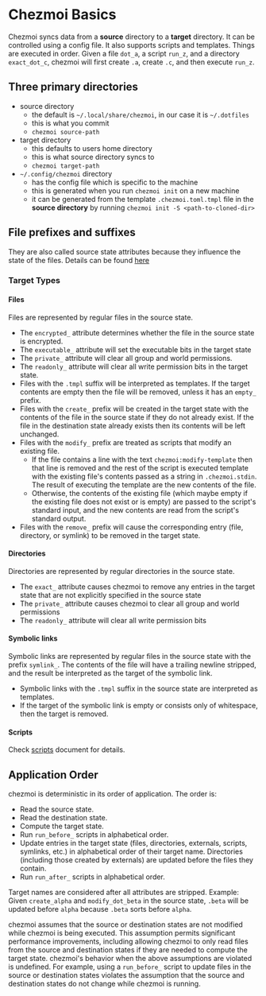 # Chezmoi Basics

Chezmoi syncs data from a **source** directory to a **target** directory. It can be controlled using a config file. It also supports scripts and templates.
Things are executed in order. Given a file `dot_a`, a script `run_z`, and a directory `exact_dot_c`, chezmoi will first create `.a`, create `.c`, and then execute `run_z`.

## Three primary directories

- source directory
  - the default is `~/.local/share/chezmoi`, in our case it is `~/.dotfiles`
  - this is what you commit
  - `chezmoi source-path`
- target directory
  - this defaults to users home directory
  - this is what source directory syncs to
  - `chezmoi target-path`
- `~/.config/chezmoi` directory
  - has the config file which is specific to the machine
  - this is generated when you run `chezmoi init` on a new machine
  - it can be generated from the template `.chezmoi.toml.tmpl` file in the **source directory** by running `chezmoi init -S <path-to-cloned-dir>`

## File prefixes and suffixes

They are also called source state attributes because they influence the state of the files. Details can be found [here](https://www.chezmoi.io/reference/source-state-attributes/)

### Target Types

#### Files

Files are represented by regular files in the source state.

- The `encrypted_` attribute determines whether the file in the source state is encrypted.
- The `executable_` attribute will set the executable bits in the target state
- The `private_` attribute will clear all group and world permissions.
- The `readonly_` attribute will clear all write permission bits in the target state.
- Files with the `.tmpl` suffix will be interpreted as templates. If the target contents are empty then the file will be removed, unless it has an `empty_` prefix.
- Files with the `create_` prefix will be created in the target state with the contents of the file in the source state if they do not already exist. If the file in the destination state already exists then its contents will be left unchanged.
- Files with the `modify_` prefix are treated as scripts that modify an existing file.
  - If the file contains a line with the text `chezmoi:modify-template` then that line is removed and the rest of the script is executed template with the existing file's contents passed as a string in `.chezmoi.stdin`. The result of executing the template are the new contents of the file.
  - Otherwise, the contents of the existing file (which maybe empty if the existing file does not exist or is empty) are passed to the script's standard input, and the new contents are read from the script's standard output.
- Files with the `remove_` prefix will cause the corresponding entry (file, directory, or symlink) to be removed in the target state.

#### Directories

Directories are represented by regular directories in the source state.

- The `exact_` attribute causes chezmoi to remove any entries in the target state that are not explicitly specified in the source state
- The `private_` attribute causes chezmoi to clear all group and world permissions
- The `readonly_` attribute will clear all write permission bits

#### Symbolic links

Symbolic links are represented by regular files in the source state with the prefix `symlink_`. The contents of the file will have a trailing newline stripped, and the result be interpreted as the target of the symbolic link.

- Symbolic links with the `.tmpl` suffix in the source state are interpreted as templates.
- If the target of the symbolic link is empty or consists only of whitespace, then the target is removed.

#### Scripts

Check [scripts](./04-scripts.md) document for details.

## Application Order

chezmoi is deterministic in its order of application. The order is:

- Read the source state.
- Read the destination state.
- Compute the target state.
- Run `run_before_` scripts in alphabetical order.
- Update entries in the target state (files, directories, externals, scripts, symlinks, etc.) in alphabetical order of their target name. Directories (including those created by externals) are updated before the files they contain.
- Run `run_after_` scripts in alphabetical order.

Target names are considered after all attributes are stripped. Example: Given `create_alpha` and `modify_dot_beta` in the source state, `.beta` will be updated before `alpha` because `.beta` sorts before `alpha`.

chezmoi assumes that the source or destination states are not modified while chezmoi is being executed. This assumption permits significant performance improvements, including allowing chezmoi to only read files from the source and destination states if they are needed to compute the target state. chezmoi's behavior when the above assumptions are violated is undefined. For example, using a `run_before_` script to update files in the source or destination states violates the assumption that the source and destination states do not change while chezmoi is running.
